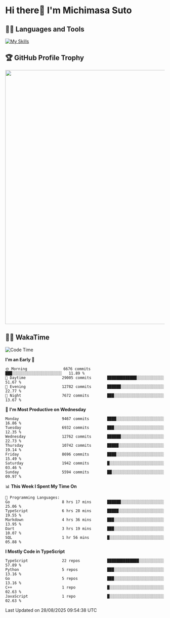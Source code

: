 # Hi there👋 I'm Michimasa Suto

## 🧑‍💻 Languages and Tools
[![My Skills](https://skillicons.dev/icons?i=ts,nextjs,react,go,python,aws,terraform)](https://skillicons.dev)

<!--
**Suto-Michimasa/Suto-Michimasa** is a ✨ _special_ ✨ repository because its `README.md` (this file) appears on your GitHub profile.

Here are some ideas to get you started:

- 🔭 I’m currently working on ...
- 🌱 I’m currently learning ...
- 👯 I’m looking to collaborate on ...
- 🤔 I’m looking for help with ...
- 💬 Ask me about ...
- 📫 How to reach me: ...
- 😄 Pronouns: ...
- ⚡ Fun fact: ...
-->

<!--
## 💎 Github Stats

<div>
  <img height="170" align="left" src="https://github-readme-stats-psi-three-31.vercel.app/api?username=Suto-michimasa&count_private=true&show_icons=true&theme=dark" />
  <img height="170" src="https://github-readme-stats-psi-three-31.vercel.app/api/top-langs/?username=Suto-michimasa&langs_count=8&layout=compact&theme=dark" />
</div>
-->

## 🏆 GitHub Profile Trophy

<img width="800" src="https://github-profile-trophy.vercel.app/?username=Suto-michimasa&theme=onedark&no-frame=true"/>


## 🧑‍💻 WakaTime
<!--START_SECTION:waka-->
![Code Time](http://img.shields.io/badge/Code%20Time-1%2C286%20hrs%2029%20mins-blue)

**I'm an Early 🐤** 

```text
🌞 Morning                6676 commits        ███░░░░░░░░░░░░░░░░░░░░░░   11.89 % 
🌆 Daytime                29005 commits       █████████████░░░░░░░░░░░░   51.67 % 
🌃 Evening                12782 commits       ██████░░░░░░░░░░░░░░░░░░░   22.77 % 
🌙 Night                  7672 commits        ███░░░░░░░░░░░░░░░░░░░░░░   13.67 % 
```
📅 **I'm Most Productive on Wednesday** 

```text
Monday                   9467 commits        ████░░░░░░░░░░░░░░░░░░░░░   16.86 % 
Tuesday                  6932 commits        ███░░░░░░░░░░░░░░░░░░░░░░   12.35 % 
Wednesday                12762 commits       ██████░░░░░░░░░░░░░░░░░░░   22.73 % 
Thursday                 10742 commits       █████░░░░░░░░░░░░░░░░░░░░   19.14 % 
Friday                   8696 commits        ████░░░░░░░░░░░░░░░░░░░░░   15.49 % 
Saturday                 1942 commits        █░░░░░░░░░░░░░░░░░░░░░░░░   03.46 % 
Sunday                   5594 commits        ██░░░░░░░░░░░░░░░░░░░░░░░   09.97 % 
```


📊 **This Week I Spent My Time On** 

```text
💬 Programming Languages: 
Go                       8 hrs 17 mins       ██████░░░░░░░░░░░░░░░░░░░   25.06 % 
TypeScript               6 hrs 28 mins       █████░░░░░░░░░░░░░░░░░░░░   19.55 % 
Markdown                 4 hrs 36 mins       ███░░░░░░░░░░░░░░░░░░░░░░   13.95 % 
Dart                     3 hrs 19 mins       ███░░░░░░░░░░░░░░░░░░░░░░   10.07 % 
SQL                      1 hr 56 mins        █░░░░░░░░░░░░░░░░░░░░░░░░   05.88 % 
```

**I Mostly Code in TypeScript** 

```text
TypeScript               22 repos            ██████████████░░░░░░░░░░░   57.89 % 
Python                   5 repos             ███░░░░░░░░░░░░░░░░░░░░░░   13.16 % 
Go                       5 repos             ███░░░░░░░░░░░░░░░░░░░░░░   13.16 % 
C++                      1 repo              █░░░░░░░░░░░░░░░░░░░░░░░░   02.63 % 
JavaScript               1 repo              █░░░░░░░░░░░░░░░░░░░░░░░░   02.63 % 
```




 Last Updated on 28/08/2025 09:54:38 UTC
<!--END_SECTION:waka-->
